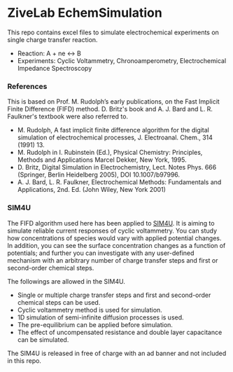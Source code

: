 # ZiveLab EchemSimulation

This repo contains excel files to simulate electrochemical experiments on single charge transfer reaction.
* Reaction: A + ne <-> B
* Experiments: Cyclic Voltammetry, Chronoamperometry, Electrochemical Impedance Spectroscopy

### References

This is based on Prof. M. Rudolph’s early publications, on the Fast Implicit Finite Difference (FIFD) method. D. Britz's book  and A. J. Bard and L. R. Faulkner's textbook were also referred to.
* M. Rudolph, A fast implicit finite difference algorithm for the digital simulation of electrochemical processes, J. Electroanal. Chem., 314 (1991) 13.
* M. Rudolph in I. Rubinstein (Ed.), Physical Chemistry: Principles, Methods and Applications Marcel Dekker, New York, 1995.
* D. Britz, Digital Simulation in Electrochemistry, Lect. Notes Phys. 666 (Springer, Berlin Heidelberg 2005), DOI 10.1007/b97996.
* A. J. Bard, L. R. Faulkner, Electrochemical Methods: Fundamentals and Applications, 2nd. Ed. (John Wiley, New York 2001)

### SIM4U

The FIFD algorithm used here has been applied to [SIM4U](http://zivelab.com). It is aiming to simulate reliable current responses of cyclic voltammetry. You can study how concentrations of species would vary with applied potential changes. In addition, you can see the surface concentration changes as a function of potentials; and further you can investigate with any user-defined mechanism with an arbitrary number of charge transfer steps and first or second-order chemical steps.

The followings are allowed in the SIM4U.
* Single or multiple charge transfer steps and first and second-order chemical steps can be used.
* Cyclic voltammetry method is used for simulation.
* 1D simulation of semi-infinite diffusion processes is used.
* The pre-equilibrium can be applied before simulation.
* The effect of uncompensated resistance and double layer capacitance can be simulated.

The SIM4U is released in free of charge with an ad banner and not included in this repo.
